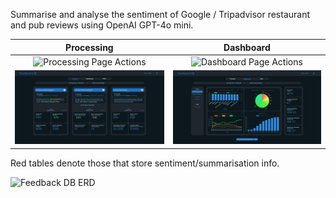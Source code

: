 Summarise and analyse the sentiment of Google / Tripadvisor restaurant and pub reviews using OpenAI GPT-4o mini.

Processing             |  Dashboard
:-------------------------:|:-------------------------:
![Processing Page Actions](assets/ProcessingPageActionsCrop.gif) |  ![Dashboard Page Actions](assets/DashboardPageActionsCrop.gif)
![Processing Page](assets/ProcessingPage.png) | ![Dashboard Page](assets/DashboardPage.png)

Red tables denote those that store sentiment/summarisation info.

![Feedback DB ERD](https://github.com/user-attachments/assets/3e68a82a-91f1-4b1f-9c42-60e3b308b621)
